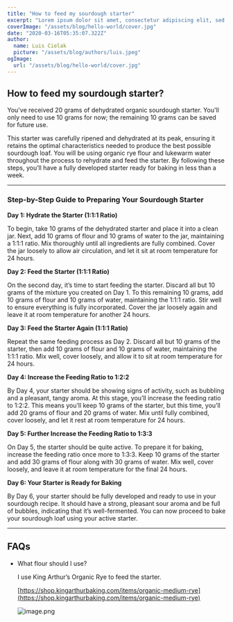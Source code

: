 ```yaml
---
title: "How to feed my sourdough starter"
excerpt: "Lorem ipsum dolor sit amet, consectetur adipiscing elit, sed do eiusmod tempor incididunt ut labore et dolore magna aliqua. Praesent elementum facilisis leo vel fringilla est ullamcorper eget. At imperdiet dui accumsan sit amet nulla facilities morbi tempus."
coverImage: "/assets/blog/hello-world/cover.jpg"
date: "2020-03-16T05:35:07.322Z"
author:
  name: Luis Cielak
  picture: "/assets/blog/authors/luis.jpeg"
ogImage:
  url: "/assets/blog/hello-world/cover.jpg"
---
```


## How to feed my sourdough starter?

You've received 20 grams of dehydrated organic sourdough starter. You'll only need to use 10 grams for now; the remaining 10 grams can be saved for future use.

This starter was carefully ripened and dehydrated at its peak, ensuring it retains the optimal characteristics needed to produce the best possible sourdough loaf. You will be using organic rye flour and lukewarm water throughout the process to rehydrate and feed the starter. By following these steps, you’ll have a fully developed starter ready for baking in less than a week.

---

### Step-by-Step Guide to Preparing Your Sourdough Starter

**Day 1: Hydrate the Starter (1:1:1 Ratio)**

To begin, take 10 grams of the dehydrated starter and place it into a clean jar. Next, add 10 grams of flour and 10 grams of water to the jar, maintaining a 1:1:1 ratio. Mix thoroughly until all ingredients are fully combined. Cover the jar loosely to allow air circulation, and let it sit at room temperature for 24 hours.

**Day 2: Feed the Starter (1:1:1 Ratio)**

On the second day, it’s time to start feeding the starter. Discard all but 10 grams of the mixture you created on Day 1. To this remaining 10 grams, add 10 grams of flour and 10 grams of water, maintaining the 1:1:1 ratio. Stir well to ensure everything is fully incorporated. Cover the jar loosely again and leave it at room temperature for another 24 hours.

**Day 3: Feed the Starter Again (1:1:1 Ratio)**

Repeat the same feeding process as Day 2. Discard all but 10 grams of the starter, then add 10 grams of flour and 10 grams of water, maintaining the 1:1:1 ratio. Mix well, cover loosely, and allow it to sit at room temperature for 24 hours.

**Day 4: Increase the Feeding Ratio to 1:2:2**

By Day 4, your starter should be showing signs of activity, such as bubbling and a pleasant, tangy aroma. At this stage, you’ll increase the feeding ratio to 1:2:2. This means you’ll keep 10 grams of the starter, but this time, you’ll add 20 grams of flour and 20 grams of water. Mix until fully combined, cover loosely, and let it rest at room temperature for 24 hours.

**Day 5: Further Increase the Feeding Ratio to 1:3:3**

On Day 5, the starter should be quite active. To prepare it for baking, increase the feeding ratio once more to 1:3:3. Keep 10 grams of the starter and add 30 grams of flour along with 30 grams of water. Mix well, cover loosely, and leave it at room temperature for the final 24 hours.

**Day 6: Your Starter is Ready for Baking**

By Day 6, your starter should be fully developed and ready to use in your sourdough recipe. It should have a strong, pleasant sour aroma and be full of bubbles, indicating that it’s well-fermented. You can now proceed to bake your sourdough loaf using your active starter.

---

## FAQs

- What flour should I use?
    
    I use King Arthur’s Organic Rye to feed the starter.
    
    [https://shop.kingarthurbaking.com/items/organic-medium-rye](https://shop.kingarthurbaking.com/items/organic-medium-rye)
    
    ![image.png](Yeast%20Coast%20Culture%20a8a531cb2588427b985716121df7b2de/image.png)

